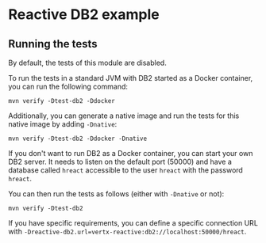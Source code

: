 # Reactive DB2 example

## Running the tests

By default, the tests of this module are disabled.

To run the tests in a standard JVM with DB2 started as a Docker container, you can run the following command:

```
mvn verify -Dtest-db2 -Ddocker
```

Additionally, you can generate a native image and run the tests for this native image by adding `-Dnative`:

```
mvn verify -Dtest-db2 -Ddocker -Dnative
```

If you don't want to run DB2 as a Docker container, you can start your own DB2 server. It needs to listen on the default port (50000) and have a database called `hreact` accessible to the user `hreact` with the password `hreact`.

You can then run the tests as follows (either with `-Dnative` or not):

```
mvn verify -Dtest-db2
```

If you have specific requirements, you can define a specific connection URL with `-Dreactive-db2.url=vertx-reactive:db2://localhost:50000/hreact`.
